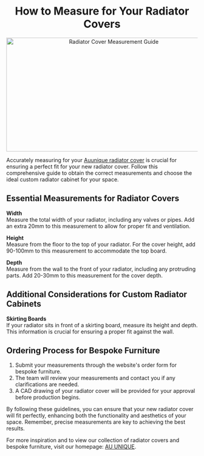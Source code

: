 
<h1 align="center">How to Measure for Your Radiator Covers</h1>

<p align="center">
<img src="https://i0.wp.com/auunique.co.uk/wp-content/uploads/2023/04/radiator-measuring-guide.jpg" alt="Radiator Cover Measurement Guide" style="width:550px;height:300px;">
</p>

Accurately measuring for your <a href="https://auunique.co.uk/">Auunique radiator cover</a> is crucial for ensuring a perfect fit for your new radiator cover. Follow this comprehensive guide to obtain the correct measurements and choose the ideal custom radiator cabinet for your space.

## Essential Measurements for Radiator Covers

**Width**  
Measure the total width of your radiator, including any valves or pipes. Add an extra 20mm to this measurement to allow for proper fit and ventilation.

**Height**  
Measure from the floor to the top of your radiator. For the cover height, add 90-100mm to this measurement to accommodate the top board.

**Depth**  
Measure from the wall to the front of your radiator, including any protruding parts. Add 20-30mm to this measurement for the cover depth.

## Additional Considerations for Custom Radiator Cabinets

**Skirting Boards**  
If your radiator sits in front of a skirting board, measure its height and depth. This information is crucial for ensuring a proper fit against the wall.

## Ordering Process for Bespoke Furniture

1. Submit your measurements through the website's order form for bespoke furniture.
2. The team will review your measurements and contact you if any clarifications are needed.
3. A CAD drawing of your radiator cover will be provided for your approval before production begins.

By following these guidelines, you can ensure that your new radiator cover will fit perfectly, enhancing both the functionality and aesthetics of your space. Remember, precise measurements are key to achieving the best results.

For more inspiration and to view our collection of radiator covers and bespoke furniture, visit our homepage: <a href="https://auunique.co.uk/product-category/radiator-covers/">AU UNIQUE</a>.
